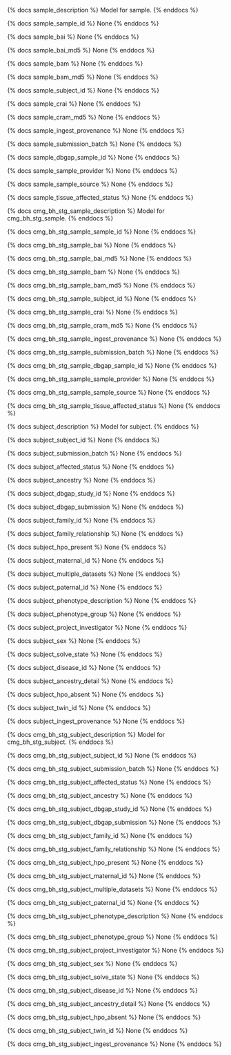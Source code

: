 {% docs sample_description %}
Model for sample.
{% enddocs %}


{% docs sample_sample_id %}
None
{% enddocs %}


{% docs sample_bai %}
None
{% enddocs %}


{% docs sample_bai_md5 %}
None
{% enddocs %}


{% docs sample_bam %}
None
{% enddocs %}


{% docs sample_bam_md5 %}
None
{% enddocs %}


{% docs sample_subject_id %}
None
{% enddocs %}


{% docs sample_crai %}
None
{% enddocs %}


{% docs sample_cram_md5 %}
None
{% enddocs %}


{% docs sample_ingest_provenance %}
None
{% enddocs %}


{% docs sample_submission_batch %}
None
{% enddocs %}


{% docs sample_dbgap_sample_id %}
None
{% enddocs %}


{% docs sample_sample_provider %}
None
{% enddocs %}


{% docs sample_sample_source %}
None
{% enddocs %}


{% docs sample_tissue_affected_status %}
None
{% enddocs %}


{% docs cmg_bh_stg_sample_description %}
Model for cmg_bh_stg_sample.
{% enddocs %}


{% docs cmg_bh_stg_sample_sample_id %}
None
{% enddocs %}


{% docs cmg_bh_stg_sample_bai %}
None
{% enddocs %}


{% docs cmg_bh_stg_sample_bai_md5 %}
None
{% enddocs %}


{% docs cmg_bh_stg_sample_bam %}
None
{% enddocs %}


{% docs cmg_bh_stg_sample_bam_md5 %}
None
{% enddocs %}


{% docs cmg_bh_stg_sample_subject_id %}
None
{% enddocs %}


{% docs cmg_bh_stg_sample_crai %}
None
{% enddocs %}


{% docs cmg_bh_stg_sample_cram_md5 %}
None
{% enddocs %}


{% docs cmg_bh_stg_sample_ingest_provenance %}
None
{% enddocs %}


{% docs cmg_bh_stg_sample_submission_batch %}
None
{% enddocs %}


{% docs cmg_bh_stg_sample_dbgap_sample_id %}
None
{% enddocs %}


{% docs cmg_bh_stg_sample_sample_provider %}
None
{% enddocs %}


{% docs cmg_bh_stg_sample_sample_source %}
None
{% enddocs %}


{% docs cmg_bh_stg_sample_tissue_affected_status %}
None
{% enddocs %}


{% docs subject_description %}
Model for subject.
{% enddocs %}


{% docs subject_subject_id %}
None
{% enddocs %}


{% docs subject_submission_batch %}
None
{% enddocs %}


{% docs subject_affected_status %}
None
{% enddocs %}


{% docs subject_ancestry %}
None
{% enddocs %}


{% docs subject_dbgap_study_id %}
None
{% enddocs %}


{% docs subject_dbgap_submission %}
None
{% enddocs %}


{% docs subject_family_id %}
None
{% enddocs %}


{% docs subject_family_relationship %}
None
{% enddocs %}


{% docs subject_hpo_present %}
None
{% enddocs %}


{% docs subject_maternal_id %}
None
{% enddocs %}


{% docs subject_multiple_datasets %}
None
{% enddocs %}


{% docs subject_paternal_id %}
None
{% enddocs %}


{% docs subject_phenotype_description %}
None
{% enddocs %}


{% docs subject_phenotype_group %}
None
{% enddocs %}


{% docs subject_project_investigator %}
None
{% enddocs %}


{% docs subject_sex %}
None
{% enddocs %}


{% docs subject_solve_state %}
None
{% enddocs %}


{% docs subject_disease_id %}
None
{% enddocs %}


{% docs subject_ancestry_detail %}
None
{% enddocs %}


{% docs subject_hpo_absent %}
None
{% enddocs %}


{% docs subject_twin_id %}
None
{% enddocs %}


{% docs subject_ingest_provenance %}
None
{% enddocs %}


{% docs cmg_bh_stg_subject_description %}
Model for cmg_bh_stg_subject.
{% enddocs %}


{% docs cmg_bh_stg_subject_subject_id %}
None
{% enddocs %}


{% docs cmg_bh_stg_subject_submission_batch %}
None
{% enddocs %}


{% docs cmg_bh_stg_subject_affected_status %}
None
{% enddocs %}


{% docs cmg_bh_stg_subject_ancestry %}
None
{% enddocs %}


{% docs cmg_bh_stg_subject_dbgap_study_id %}
None
{% enddocs %}


{% docs cmg_bh_stg_subject_dbgap_submission %}
None
{% enddocs %}


{% docs cmg_bh_stg_subject_family_id %}
None
{% enddocs %}


{% docs cmg_bh_stg_subject_family_relationship %}
None
{% enddocs %}


{% docs cmg_bh_stg_subject_hpo_present %}
None
{% enddocs %}


{% docs cmg_bh_stg_subject_maternal_id %}
None
{% enddocs %}


{% docs cmg_bh_stg_subject_multiple_datasets %}
None
{% enddocs %}


{% docs cmg_bh_stg_subject_paternal_id %}
None
{% enddocs %}


{% docs cmg_bh_stg_subject_phenotype_description %}
None
{% enddocs %}


{% docs cmg_bh_stg_subject_phenotype_group %}
None
{% enddocs %}


{% docs cmg_bh_stg_subject_project_investigator %}
None
{% enddocs %}


{% docs cmg_bh_stg_subject_sex %}
None
{% enddocs %}


{% docs cmg_bh_stg_subject_solve_state %}
None
{% enddocs %}


{% docs cmg_bh_stg_subject_disease_id %}
None
{% enddocs %}


{% docs cmg_bh_stg_subject_ancestry_detail %}
None
{% enddocs %}


{% docs cmg_bh_stg_subject_hpo_absent %}
None
{% enddocs %}


{% docs cmg_bh_stg_subject_twin_id %}
None
{% enddocs %}


{% docs cmg_bh_stg_subject_ingest_provenance %}
None
{% enddocs %}